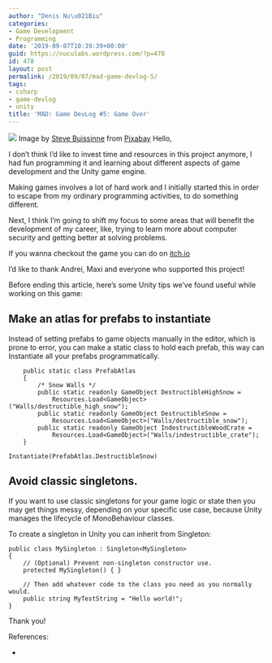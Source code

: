 ```yaml
---
author: "Denis Nu\u021Biu"
categories:
- Game Development
- Programming
date: '2019-09-07T10:39:39+00:00'
guid: https://nuculabs.wordpress.com/?p=478
id: 478
layout: post
permalink: /2019/09/07/mad-game-devlog-5/
tags:
- csharp
- game-devlog
- unity
title: 'MAD: Game DevLog #5: Game Over'
---
```

![](/wp-content/uploads/2019/09/checkmate-1511866_1280.jpg?w=1024)
Image by [Steve Buissinne](https://pixabay.com/users/stevepb-282134/?utm_source=link-attribution&utm_medium=referral&utm_campaign=image&utm_content=1511866) from [Pixabay](https://pixabay.com/?utm_source=link-attribution&utm_medium=referral&utm_campaign=image&utm_content=1511866)
Hello,


I don’t think I’d like to invest time and resources in this project anymore, I had fun programming it and learning about different aspects of game development and the Unity game engine.


Making games involves a lot of hard work and I initially started this in order to escape from my ordinary programming activities, to do something different.


Next, I think I’m going to shift my focus to some areas that will benefit the development of my career, like, trying to learn more about computer security and getting better at solving problems.


If you wanna checkout the game you can do on [itch.io](https://dnutiu.itch.io/snowpiercer-isog)


I’d like to thank Andrei, Maxi and everyone who supported this project!


Before ending this article, here’s some Unity tips we’ve found useful while working on this game:


## Make an atlas for prefabs to instantiate


Instead of setting prefabs to game objects manually in the editor, which is prone to error, you can make a static class to hold each prefab, this way can Instantiate all your prefabs programmatically.


```
    public static class PrefabAtlas
    {   
        /* Snow Walls */
        public static readonly GameObject DestructibleHighSnow =
            Resources.Load<GameObject>("Walls/destructible_high_snow");
        public static readonly GameObject DestructibleSnow = 
            Resources.Load<GameObject>("Walls/destructible_snow");
        public static readonly GameObject IndestructibleWoodCrate =
            Resources.Load<GameObject>("Walls/indestructible_crate");
    }
```


```
Instantiate(PrefabAtlas.DestructibleSnow)
```


## Avoid classic singletons.


If you want to use classic singletons for your game logic or state then you may get things messy, depending on your specific use case, because Unity manages the lifecycle of MonoBehaviour classes.


To create a singleton in Unity you can inherit from Singleton:


```
public class MySingleton : Singleton<MySingleton>
{
    // (Optional) Prevent non-singleton constructor use.
    protected MySingleton() { }

    // Then add whatever code to the class you need as you normally would.
    public string MyTestString = "Hello world!";
}
```


Thank you!


References:


- 